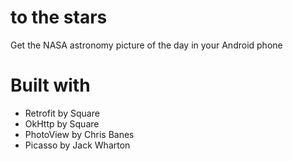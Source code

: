 # to the stars

Get the NASA astronomy picture of the day in your Android phone



# Built with
  - Retrofit by Square
  - OkHttp by Square
  - PhotoView by Chris Banes
  - Picasso by Jack Wharton
